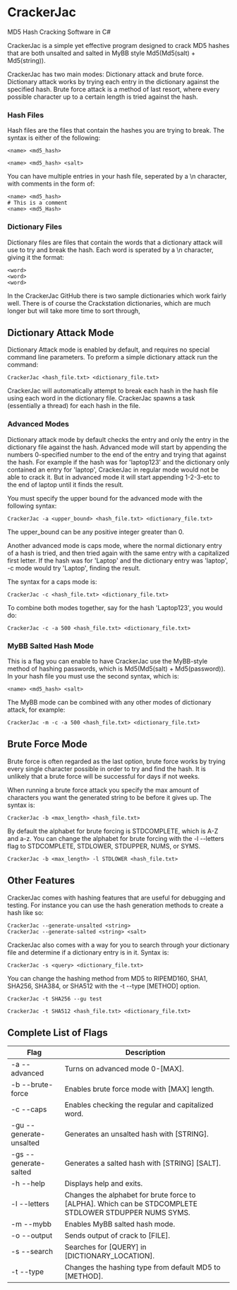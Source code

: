 # CrackerJac
MD5 Hash Cracking Software in C#

CrackerJac is a simple yet effective program designed to crack MD5 hashes that
are both unsalted and salted in MyBB style Md5(Md5(salt) + Md5(string)).

CrackerJac has two main modes: Dictionary attack and brute force. Dictionary
attack works by trying each entry in the dictionary against the specified hash.
Brute force attack is a method of last resort, where every possible character up
to a certain length is tried against the hash.

### Hash Files
Hash files are the files that contain the hashes you are trying to break. The syntax
is either of the following:
```
<name> <md5_hash>
```
```
<name> <md5_hash> <salt>
```

You can have multiple entries in your hash file, seperated by a \n character, with
comments in the form of:
```
<name> <md5_hash>
# This is a comment
<name> <md5_Hash>
```

### Dictionary Files
Dictionary files are files that contain the words that a dictionary attack will use
to try and break the hash. Each word is sperated by a \n character, giving it the format:
```
<word>
<word>
<word>
```

In the CrackerJac GitHub there is two sample dictionaries which work fairly well. There
is of course the Crackstation dictionaries, which are much longer but will take more time
to sort through,

## Dictionary Attack Mode
Dictionary Attack mode is enabled by default, and requires no special command line
parameters. To preform a simple dictionary attack run the command:
```
CrackerJac <hash_file.txt> <dictionary_file.txt>
```

CrackerJac will automatically attempt to break each hash in the hash file using each word
in the dictionary file. CrackerJac spawns a task (essentially a thread) for each hash
in the file.

### Advanced Modes
Dictionary attack mode by default checks the entry and only the entry in the dictionary file
against the hash. Advanced mode will start by appending the numbers 0-specified number to
the end of the entry and trying that against the hash. For example if the hash was for
'laptop123' and the dictionary only contained an entry for 'laptop', CrackerJac in regular
mode would not be able to crack it. But in advanced mode it will start appending 1-2-3-etc
to the end of laptop until it finds the result.

You must specify the upper bound for the advanced mode with the following syntax:
```
CrackerJac -a <upper_bound> <hash_file.txt> <dictionary_file.txt>
```

The upper_bound can be any positive integer greater than 0.

Another advanced mode is caps mode, where the normal dictionary entry of a hash is tried,
and then tried again with the same entry with a capitalized first letter. If the hash was
for 'Laptop' and the dictionary entry was 'laptop', -c mode would try 'Laptop', finding
the result.

The syntax for a caps mode is:
```
CrackerJac -c <hash_file.txt> <dictionary_file.txt>
```

To combine both modes together, say for the hash 'Laptop123', you would do:
```
CrackerJac -c -a 500 <hash_file.txt> <dictionary_file.txt>
```

### MyBB Salted Hash Mode
This is a flag you can enable to have CrackerJac use the MyBB-style method of hashing passwords,
which is Md5(Md5(salt) + Md5(password)). In your hash file you must use the second syntax, which is:
```
<name> <md5_hash> <salt>
```

The MyBB mode can be combined with any other modes of dictionary attack, for example:
```
CrackerJac -m -c -a 500 <hash_file.txt> <dictionary_file.txt>
```

## Brute Force Mode
Brute force is often regarded as the last option, brute force works by trying every single
character possible in order to try and find the hash. It is unlikely that a brute force
will be successful for days if not weeks.

When running a brute force attack you specify the max amount of characters you want the generated
string to be before it gives up. The syntax is:
```
CrackerJac -b <max_length> <hash_file.txt>
```

By default the alphabet for brute forcing is STDCOMPLETE, which is A-Z and a-z. You can change
the alphabet for brute forcing with the -l --letters flag to STDCOMPLETE, STDLOWER, STDUPPER,
NUMS, or SYMS.
```
CrackerJac -b <max_length> -l STDLOWER <hash_file.txt>
```

## Other Features
CrackerJac comes with hashing features that are useful for debugging and testing. For instance
you can use the hash generation methods to create a hash like so:
```
CrackerJac --generate-unsalted <string>
CrackerJac --generate-salted <string> <salt>
```

CrackerJac also comes with a way for you to search through your dictionary file and determine
if a dictionary entry is in it. Syntax is:
```
CrackerJac -s <query> <dictionary_file.txt>
```

You can change the hashing method from MD5 to RIPEMD160, SHA1, SHA256, SHA384, or SHA512 with
the -t --type [METHOD] option.
```
CrackerJac -t SHA256 --gu test
```
```
CrackerJac -t SHA512 <hash_file.txt> <dictionary_file.txt>
```

## Complete List of Flags
Flag                    |  Description
----------------------- |  -----------
-a --advanced           |  Turns on advanced mode 0-[MAX].
-b --brute-force        |  Enables brute force mode with [MAX] length.
-c --caps               |  Enables checking the regular and capitalized word.
-gu --generate-unsalted |  Generates an unsalted hash with [STRING].
-gs --generate-salted   |  Generates a salted hash with [STRING] [SALT].
-h --help               |  Displays help and exits.
-l --letters            |  Changes the alphabet for brute force to [ALPHA]. Which can be STDCOMPLETE STDLOWER STDUPPER NUMS SYMS.
-m --mybb               |  Enables MyBB salted hash mode.
-o --output             |  Sends output of crack to [FILE].
-s --search             |  Searches for [QUERY] in [DICTIONARY_LOCATION].
-t --type               |  Changes the hashing type from default MD5 to [METHOD].
